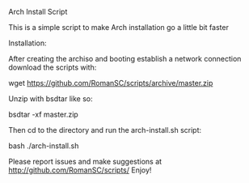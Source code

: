 Arch Install Script

This is a simple script to make Arch installation go a little bit faster

Installation:

After creating the archiso and booting establish a network connection download the scripts with:

  wget https://github.com/RomanSC/scripts/archive/master.zip

Unzip with bsdtar like so:

  bsdtar -xf master.zip

Then cd to the directory and run the arch-install.sh script:

  bash ./arch-install.sh

Please report issues and make suggestions at http://github.com/RomanSC/scripts/ Enjoy!
